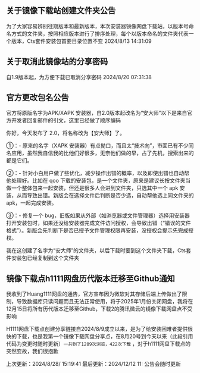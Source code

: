 ## 关于镜像下载站创建文件夹公告
为了大家容易辨别往期版本和最新版本，本次安装器镜像网盘下载站，以版本号命名方式的文件夹，按照相应版本进行了排序处理，每个以版本命名的文件夹代表一个版本，Cts套件安装包首要目录位置不变
2024/8/13 14:31:09

## 关于取消此镜像站的分享密码
自1.9版本起，为方便下载已取消分享密码
2024/8/20 07:31:38

## 官方更改包名公告
官方将原版名字为APK/XAPK 安装器，自2.0版本起改名为“安大师”以下是来自官方开发者回复邮件的引文，这里已经做了顺序编码

你好，今天发布了 2.0，将名称改为【安大师】了。

①：- 原来的名字（XAPK 安装器）有点拗口，而且太“技术向”，市面已有不少同名应用，虽然我自信我的比他们好很多，无奈他们做的早，占了先机，搜索出来的都是它们。

②：- 针对小白用户做了些优化，减少操作出错的概率，以及即使出错也自动帮他处理好。比如在 qoo 下载的安装包，是一个文件夹，原来是建议长按文件夹当做一个整体包来一起安装，但还是很多人会进到文件夹，只选其中一个 apk 安装，从而导致出错。新版会在选择文件后判断是否少选，自动帮他选上同文件夹的 apk，一起完成安装。

③：- 修复一个 bug，旧版如果从外部（如浏览器或文件管理器）选择用安装器打开安装包时，如果还没给安装器完成文件访问授权，会导致出错（“错误的文件格式”）。新版会先判断下是否已授予文件管理权限再安装，没授权会提示先完成授权。

我在这创建了名字为“安大师”的文件夹，以后下载时要到这个文件夹下载，Cts套件安装包已经复制到这个文件夹

## 镜像下载点h1111网盘历代版本迁移至Github通知

我收到了Huang1111网盘的通告，官方宣布因为微软对其存储后端上传做出了限制，导致数据库只读问题而且无法正常使用，将于2025年1月份关闭网盘，我将在12月15日将所有历代版本迁移至Github，下载2的腾讯微云的镜像下载网盘点不受影响

H1111网盘下载点创建分享链接自2024/8/9成立以来，是为了给安装困难者提供很快的下载，也是我第一个镜像下载网盘分享点，在8月20号到今天以来（此段引用代码为变更时随时更新）`一共到了1209次浏览，422次下载` ，对于h1111网盘下载点的突然变故，我们很抱歉



上次更新：2024/8/28/ 15:19:41
最后更新：2024/12/12 11:
公告会随时更新